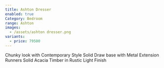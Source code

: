 ```yaml
---
title: Ashton Dresser
enabled: true
Category: Bedroom
range: Ashton
images:
  - /assets/ashton dresser.png
variants:
  - price: 79500
---
```


Chunky look with Contemporary Style
Solid Draw base with Metal Extension Runners
Solid Acacia Timber in Rustic Light Finish
